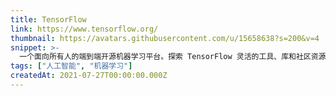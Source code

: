 ```yaml
---
title: TensorFlow
link: https://www.tensorflow.org/
thumbnail: https://avatars.githubusercontent.com/u/15658638?s=200&v=4
snippet: >-
  一个面向所有人的端到端开源机器学习平台。探索 TensorFlow 灵活的工具、库和社区资源生态系统。
tags: ["人工智能", "机器学习"]
createdAt: 2021-07-27T00:00:00.000Z
---
```

